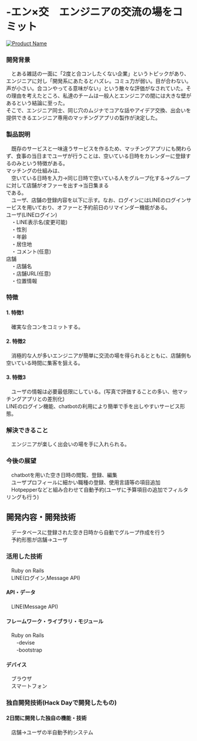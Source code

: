# -エン×交　エンジニアの交流の場をコミット

[![Product Name](image.png)](https://www.youtube.com/watch?v=G5rULR53uMk)

### 開発背景  
　とある雑誌の一面に「2度と合コンしたくない企業」というトピックがあり、エンジニアに対し「開発系にあたるとハズレ。コミュ力が弱い。目が合わない。声が小さい。合コンやってる意味がない」という散々な評価がなされていた。その理由を考えたところ、私達のチームは一般人とエンジニアの間には大きな壁があるという結論に至った。  
そこで、エンジニア同士、同じ穴のムジナでコアな話やアイデア交換、出会いを提供できるエンジニア専用のマッチングアプリの製作が決定した。  
### 製品説明  
　既存のサービスと一味違うサービスを作るため、マッチングアプリにも関わらず、食事の当日までユーザが行うことは、空いている日時をカレンダーに登録するのみという特徴がある。  
マッチングの仕組みは、  
　空いている日時を入力→同じ日時で空いている人をグループ化する→グループに対して店舗がオファーを出す→当日集まる  
である。  
　ユーザ、店舗の登録内容を以下に示す。なお、ログインにはLINEのログインサービスを用いており、オファーと予約前日のリマインダー機能がある。  
ユーザ(LINEログイン)  
　・LINE表示名(変更可能)    
　・性別  
　・年齢  
　・居住地  
　・コメント(任意)  
店舗  
　・店舗名  
　・店舗URL(任意)  
　・位置情報  

### 特徴  

#### 1. 特徴1  
　確実な合コンをコミットする。  

#### 2. 特徴2  
　消極的な人が多いエンジニアが簡単に交流の場を得られるとともに、店舗側も空いている時間に集客を狙える。  

#### 3. 特徴3  
　ユーザの情報は必要最低限にしている。(写真で評価することの多い、他マッチングアプリとの差別化)  
  LINEのログイン機能、chatbotの利用により簡単で手を出しやすいサービス形態。  

### 解決できること  
　エンジニアが楽しく出会いの場を手に入れられる。  

### 今後の展望  
　chatbotを用いた空き日時の閲覧、登録、編集  
　ユーザプロフィールに細かい職種の登録、使用言語等の項目追加  
　Hotpepperなどと組み合わせて自動予約(ユーザに予算項目の追加でフィルタリングも行う)  

## 開発内容・開発技術  
　データベースに登録された空き日時から自動でグループ作成を行う  
　予約形態が店舗→ユーザ  

### 活用した技術  
　Ruby on Rails  
　LINE(ログイン,Message API)  

#### API・データ  
　LINE(Message API)  

#### フレームワーク・ライブラリ・モジュール  
　Ruby on Rails  
　　-devise  
　　-bootstrap  

#### デバイス  
　ブラウザ  
　スマートフォン  

### 独自開発技術(Hack Dayで開発したもの)  
#### 2日間に開発した独自の機能・技術  
　店舗→ユーザの半自動予約システム  
